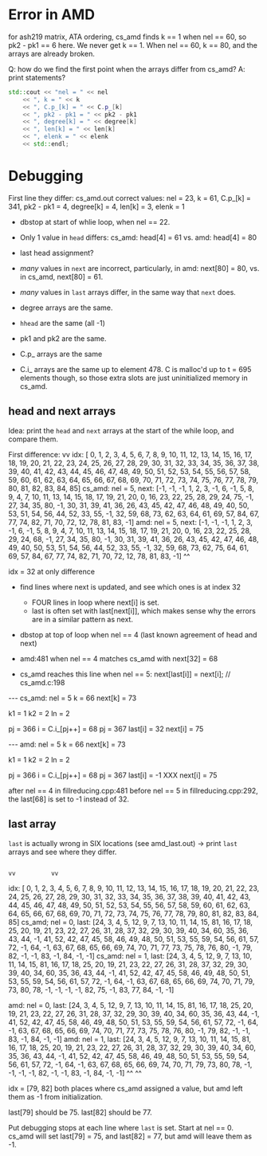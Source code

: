 # Error in AMD
for ash219 matrix, ATA ordering,
cs_amd finds k == 1 when nel == 60, so pk2 - pk1 == 6 here.
We never get k == 1. When nel == 60, k == 80, and the arrays are
already broken.

Q: how do we find the first point when the arrays differ from cs_amd?
A: print statements?

```C++
std::cout << "nel = " << nel
    << ", k = " << k 
    << ", C.p_[k] = " << C.p_[k]
    << ", pk2 - pk1 = " << pk2 - pk1 
    << ", degree[k] = " << degree[k]
    << ", len[k] = " << len[k]
    << ", elenk = " << elenk
    << std::endl;
```

# Debugging
First line they differ:
cs_amd.out correct values:
nel = 23, k = 61, C.p_[k] = 341, pk2 - pk1 = 4, degree[k] = 4, len[k] = 3, elenk = 1

* dbstop at start of whlie loop, when nel == 22.
* Only 1 value in `head` differs:
    cs_amd: head[4] = 61 vs.
       amd: head[4] = 80
* last head assignment?

* *many* values in `next` are incorrect, particularly, in amd:
    next[80] = 80, vs. in cs_amd, next[80] = 61.
* *many* values in `last` arrays differ, in the same way that `next` does.

* degree arrays are the same.
* `hhead` are the same (all -1)
* pk1 and pk2 are the same.
* C.p_ arrays are the same
* C.i_ arrays are the same up to element 478. C is malloc'd up to t = 695
  elements though, so those extra slots are just uninitialized memory in cs_amd.


## head and next arrays
Idea: print the `head` and `next` arrays at the start of the while loop, and
compare them.

First difference:
                                                                                                                                                   vv
   idx:                [ 0,  1,  2, 3, 4, 5,  6, 7,  8, 9, 10, 11, 12, 13, 14, 15, 16, 17, 18, 19, 20, 21, 22, 23, 24, 25, 26, 27, 28, 29, 30, 31, 32, 33, 34, 35, 36, 37, 38, 39, 40, 41, 42, 43, 44, 45, 46, 47, 48, 49, 50, 51, 52, 53, 54, 55, 56, 57, 58, 59, 60, 61, 62, 63, 64, 65, 66, 67, 68, 69, 70, 71, 72, 73, 74, 75, 76, 77, 78, 79, 80, 81, 82, 83, 84, 85]
cs_amd: nel = 5, next: [-1, -1, -1, 1, 2, 3, -1, 6, -1, 5,  8,  9,  4,  7, 10, 11, 13, 14, 15, 18, 17, 19, 21, 20,  0, 16, 23, 22, 25, 28, 29, 24, 75, -1, 27, 34, 35, 80, -1, 30, 31, 39, 41, 36, 26, 43, 45, 42, 47, 46, 48, 49, 40, 50, 53, 51, 54, 56, 44, 52, 33, 55, -1, 32, 59, 68, 73, 62, 63, 64, 61, 69, 57, 84, 67, 77, 74, 82, 71, 70, 72, 12, 78, 81, 83, -1]
   amd: nel = 5, next: [-1, -1, -1, 1, 2, 3, -1, 6, -1, 5,  8,  9,  4,  7, 10, 11, 13, 14, 15, 18, 17, 19, 21, 20,  0, 16, 23, 22, 25, 28, 29, 24, 68, -1, 27, 34, 35, 80, -1, 30, 31, 39, 41, 36, 26, 43, 45, 42, 47, 46, 48, 49, 40, 50, 53, 51, 54, 56, 44, 52, 33, 55, -1, 32, 59, 68, 73, 62, 75, 64, 61, 69, 57, 84, 67, 77, 74, 82, 71, 70, 72, 12, 78, 81, 83, -1]
                                                                                                                                                   ^^

idx = 32 at only difference
* find lines where next is updated, and see which ones is at index 32
    * FOUR lines in loop where next[i] is set.
    * last is often set with last[next[i]], which makes sense why the errors are
      in a similar pattern as next.
* dbstop at top of loop when nel == 4 (last known agreement of head and next)

* amd:481 when nel == 4 matches cs_amd with next[32] = 68

* cs_amd reaches this line when nel == 5:
next[last[i]] = next[i];  // cs_amd.c:198

--- cs_amd:
nel = 5
k = 66
next[k] = 73

k1 = 1
k2 = 2
ln = 2

pj = 366
i = C.i_[pj++] = 68
pj = 367
last[i] = 32
next[i] = 75

--- amd:
nel = 5
k = 66
next[k] = 73

k1 = 1
k2 = 2
ln = 2

pj = 366
i = C.i_[pj++] = 68
pj = 367
last[i] = -1   XXX
next[i] = 75

 after nel == 4 in fillreducing.cpp:481
before nel == 5 in fillreducing.cpp:292,
the last[68] is set to -1 instead of 32.

## last array
`last` is actually wrong in SIX locations (see amd_last.out)
-> print `last` arrays and see where they differ.

                                                                                                                                                                                                                                                                                                                                               vv          vv
   idx:                [ 0, 1, 2, 3,  4, 5, 6,  7,  8,  9, 10, 11, 12, 13, 14, 15, 16, 17, 18, 19, 20, 21, 22, 23, 24, 25, 26, 27, 28, 29, 30, 31, 32, 33, 34, 35, 36, 37, 38, 39, 40, 41, 42, 43, 44, 45, 46, 47, 48, 49, 50, 51, 52, 53, 54, 55, 56, 57, 58, 59, 60, 61, 62, 63, 64, 65, 66, 67, 68, 69, 70, 71, 72, 73, 74, 75, 76, 77, 78, 79, 80, 81, 82, 83, 84, 85]
cs_amd; nel = 0, last: [24, 3, 4, 5, 12, 9, 7, 13, 10, 11, 14, 15, 81, 16, 17, 18, 25, 20, 19, 21, 23, 22, 27, 26, 31, 28, 37, 32, 29, 30, 39, 40, 34, 60, 35, 36, 43, 44, -1, 41, 52, 42, 47, 45, 58, 46, 49, 48, 50, 51, 53, 55, 59, 54, 56, 61, 57, 72, -1, 64, -1, 63, 67, 68, 65, 66, 69, 74, 70, 71, 77, 73, 75, 78, 76, 80, -1, 79, 82, -1, -1, 83, -1, 84, -1, -1]
cs_amd: nel = 1, last: [24, 3, 4, 5, 12, 9, 7, 13, 10, 11, 14, 15, 81, 16, 17, 18, 25, 20, 19, 21, 23, 22, 27, 26, 31, 28, 37, 32, 29, 30, 39, 40, 34, 60, 35, 36, 43, 44, -1, 41, 52, 42, 47, 45, 58, 46, 49, 48, 50, 51, 53, 55, 59, 54, 56, 61, 57, 72, -1, 64, -1, 63, 67, 68, 65, 66, 69, 74, 70, 71, 79, 73, 80, 78, -1, -1, -1, -1, 82, 75, -1, 83, 77, 84, -1, -1]

   amd: nel = 0, last: [24, 3, 4, 5, 12, 9, 7, 13, 10, 11, 14, 15, 81, 16, 17, 18, 25, 20, 19, 21, 23, 22, 27, 26, 31, 28, 37, 32, 29, 30, 39, 40, 34, 60, 35, 36, 43, 44, -1, 41, 52, 42, 47, 45, 58, 46, 49, 48, 50, 51, 53, 55, 59, 54, 56, 61, 57, 72, -1, 64, -1, 63, 67, 68, 65, 66, 69, 74, 70, 71, 77, 73, 75, 78, 76, 80, -1, 79, 82, -1, -1, 83, -1, 84, -1, -1]
   amd: nel = 1, last: [24, 3, 4, 5, 12, 9, 7, 13, 10, 11, 14, 15, 81, 16, 17, 18, 25, 20, 19, 21, 23, 22, 27, 26, 31, 28, 37, 32, 29, 30, 39, 40, 34, 60, 35, 36, 43, 44, -1, 41, 52, 42, 47, 45, 58, 46, 49, 48, 50, 51, 53, 55, 59, 54, 56, 61, 57, 72, -1, 64, -1, 63, 67, 68, 65, 66, 69, 74, 70, 71, 79, 73, 80, 78, -1, -1, -1, -1, 82, -1, -1, 83, -1, 84, -1, -1]
                                                                                                                                                                                                                                                                                                                                               ^^          ^^

idx = [79, 82]
both places where cs_amd assigned a value, but
amd left them as -1 from initialization.

last[79] should be 75.
last[82] should be 77.

Put debugging stops at each line where `last` is set. Start at nel == 0.
cs_amd will set last[79] = 75, and last[82] = 77, but amd will leave them
as -1.


